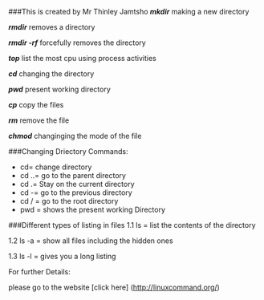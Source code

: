 ###This is created by Mr Thinley Jamtsho
***mkdir***
making a new directory

***rmdir***
removes a directory

***rmdir -rf***
forcefully removes the directory

***top***
list the most cpu using process activities

***cd***
changing the directory

***pwd***
present working directory

***cp***
copy the files

***rm***
remove the file

***chmod*** 
changinging the mode of the file

###Changing Driectory Commands:
  * cd= change directory
  * cd ..= go to the parent directory
  * cd .= Stay on the current directory
  * cd -= go to the previous directory
  * cd / = go to the root directory
  * pwd = shows the present working Directory
  
###Different types of listing in files
  1.1 ls = list the contents of the directory

  1.2 ls -a = show all files including the hidden ones
  
  1.3 ls -l = gives you a long listing

For further Details:

please go to the website [click here] (http://linuxcommand.org/)
  
